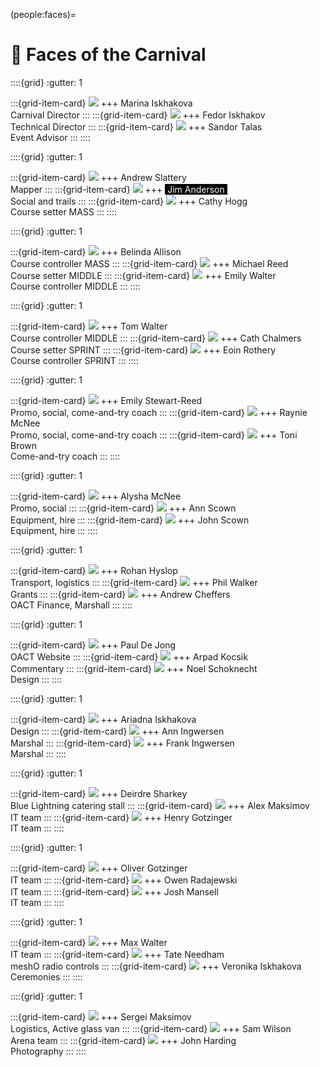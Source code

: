(people:faces)=
# 🤪 Faces of the Carnival

::::{grid}
:gutter: 1

:::{grid-item-card}
![](_static/faces/1_Marina_Iskhakova.jpg)
+++
<a href="search.html?q=Marina+Iskhakova" style="text-decoration: none; color: inherit;">Marina Iskhakova</a><br/>
Carnival Director
:::
:::{grid-item-card}
![](_static/faces/2_Fedor_Iskhakov.jpg)
+++
<a href="search.html?q=Fedor+Iskhakov" style="text-decoration: none; color: inherit;">Fedor Iskhakov</a><br/>
Technical Director
:::
:::{grid-item-card}
![](_static/faces/3_Sandor_Talas.jpg) 
+++
<a href="search.html?q=Sandor+Talas" style="text-decoration: none; color: inherit;">Sandor Talas</a><br/>
Event Advisor
:::
::::

::::{grid}
:gutter: 1

:::{grid-item-card}
![](_static/faces/4_Andrew_Slattery.jpg) 
+++
<a href="search.html?q=Andrew+Slattery" style="text-decoration: none; color: inherit;">Andrew Slattery</a><br/>
Mapper
:::
:::{grid-item-card}
![](_static/faces/1_WarmUp_JimAnderson.jpg)
+++
<a href="search.html?q=Jim+Anderson" style="text-decoration: none; background-color: black; color: white;">&nbsp;Jim Anderson&nbsp;</a><br/>
Social and trails
:::
:::{grid-item-card}
![](_static/faces/2_MASS_CathyHogg.jpg)
+++
<a href="search.html?q=Cathy+Hogg" style="text-decoration: none; color: inherit;">Cathy Hogg</a><br/>
Course setter MASS
:::
::::

::::{grid}
:gutter: 1

:::{grid-item-card}
![](_static/faces/2_MASS_Belinda.jpg)
+++
<a href="search.html?q=Belinda+Allison" style="text-decoration: none; color: inherit;">Belinda Allison</a><br/>
Course controller MASS
:::
:::{grid-item-card}
![](_static/faces/3_MIDDLE_MichaelReed.jpg)
+++
<a href="search.html?q=Michael+Reed" style="text-decoration: none; color: inherit;">Michael Reed</a><br/>
Course setter MIDDLE
:::
:::{grid-item-card}
![](_static/faces/3_MIDDLE_EmilyWalter.jpg)
+++
<a href="search.html?q=Emily+Walter" style="text-decoration: none; color: inherit;">Emily Walter</a><br/>
Course controller MIDDLE
:::
::::

::::{grid}
:gutter: 1

:::{grid-item-card}
![](_static/faces/3_MIDDLE_TomWalter.jpg)
+++
<a href="search.html?q=Tom+Walter" style="text-decoration: none; color: inherit;">Tom Walter</a><br/>
Course controller MIDDLE
:::
:::{grid-item-card}
![](_static/faces/9_Cath_Chalmers.jpg)
+++
<a href="search.html?q=Cath+Chalmers" style="text-decoration: none; color: inherit;">Cath Chalmers</a><br/>
Course setter SPRINT
:::
:::{grid-item-card}
![](_static/faces/4_SPRINT_EoinRothery.jpg)
+++
<a href="search.html?q=Eoin+Rothery" style="text-decoration: none; color: inherit;">Eoin Rothery</a><br/>
Course controller SPRINT
:::
::::

::::{grid}
:gutter: 1

:::{grid-item-card}
![](_static/faces/5_Emily_StewartReed.jpg) 
+++
<a href="search.html?q=Emily+Stewart-Reed" style="text-decoration: none; color: inherit;">Emily Stewart-Reed</a><br/>
Promo, social, come-and-try coach
:::
:::{grid-item-card}
![](_static/faces/6_Raynie_McNee.jpg) 
+++
<a href="search.html?q=Raynie+McNee" style="text-decoration: none; color: inherit;">Raynie McNee</a><br/>
Promo, social, come-and-try coach
:::
:::{grid-item-card}
![](_static/faces/28_Toni_Brown.jpg) 
+++
<a href="search.html?q=Toni+Brown" style="text-decoration: none; color: inherit;">Toni Brown</a><br/>
Come-and-try coach
:::
::::

::::{grid}
:gutter: 1

:::{grid-item-card}
![](_static/faces/7_Alysha_McNee.jpg) 
+++
<a href="search.html?q=Alysha+McNee" style="text-decoration: none; color: inherit;">Alysha McNee</a><br/>
Promo, social
:::
:::{grid-item-card}
![](_static/faces/10_Ann_Scown.jpg) 
+++
<a href="search.html?q=Ann+Scown" style="text-decoration: none; color: inherit;">Ann Scown</a><br/>
Equipment, hire
:::
:::{grid-item-card}
![](_static/faces/11_John_Scown.jpg) 
+++
<a href="search.html?q=John+Scown" style="text-decoration: none; color: inherit;">John Scown</a><br/>
Equipment, hire
:::
::::

::::{grid}
:gutter: 1

:::{grid-item-card}
![](_static/faces/12_Rohan_Hyslop.jpg) 
+++
<a href="search.html?q=Rohan+Hyslop" style="text-decoration: none; color: inherit;">Rohan Hyslop</a><br/>
Transport, logistics
:::
:::{grid-item-card}
![](_static/faces/13_Phil_Walker.jpg) 
+++
<a href="search.html?q=Phil+Walker" style="text-decoration: none; color: inherit;">Phil Walker</a><br/>
Grants
:::
:::{grid-item-card}
![](_static/faces/14_Andrew_Cheffers.jpg) 
+++
<a href="search.html?q=Andrew+Cheffers" style="text-decoration: none; color: inherit;">Andrew Cheffers</a><br/>
OACT Finance, Marshall
:::
::::

::::{grid}
:gutter: 1

:::{grid-item-card}
![](_static/faces/15_Paul_DeJong.jpg) 
+++
<a href="search.html?q=Paul+De+Jong" style="text-decoration: none; color: inherit;">Paul De Jong</a><br/>
OACT Website
:::
:::{grid-item-card}
![](_static/faces/16_Arpad_Kocsik.jpg) 
+++
<a href="search.html?q=Arpad+Kocsik" style="text-decoration: none; color: inherit;">Arpad Kocsik</a><br/>
Commentary
:::
:::{grid-item-card}
![](_static/faces/17_Noel_Schoknecht.jpg) 
+++
<a href="search.html?q=Noel+Schoknecht" style="text-decoration: none; color: inherit;">Noel Schoknecht</a><br/>
Design
:::
::::

::::{grid}
:gutter: 1

:::{grid-item-card}
![](_static/faces/18_Ariadna_Iskhakova.jpg) 
+++
<a href="search.html?q=Ariadna+Iskhakova" style="text-decoration: none; color: inherit;">Ariadna Iskhakova</a><br/>
Design
:::
:::{grid-item-card}
![](_static/faces/19_Ann_Ingwersen.jpg) 
+++
<a href="search.html?q=Ann+Ingwersen" style="text-decoration: none; color: inherit;">Ann Ingwersen</a><br/>
Marshal
:::
:::{grid-item-card}
![](_static/faces/20_Frank_Ingwersen.jpg)
+++
<a href="search.html?q=Frank+Ingwersen" style="text-decoration: none; color: inherit;">Frank Ingwersen</a><br/>
Marshal
:::
::::

::::{grid}
:gutter: 1

:::{grid-item-card}
![](_static/faces/32_Deirdre_Sharkey.jpg)
+++
<a href="search.html?q=Deirdre+Sharkey" style="text-decoration: none; color: inherit;">Deirdre Sharkey</a><br/>
Blue Lightning catering stall
:::
:::{grid-item-card}
![](_static/faces/21_AlexMaksimov.jpg)
+++
<a href="search.html?q=Alex+Maksimov" style="text-decoration: none; color: inherit;">Alex Maksimov</a><br/>
IT team
:::
:::{grid-item-card}
![](_static/faces/22_Henry_Gotzinger.jpg)
+++
<a href="search.html?q=Henry+Gotzinger" style="text-decoration: none; color: inherit;">Henry Gotzinger</a><br/>
IT team
:::
::::

::::{grid}
:gutter: 1

:::{grid-item-card}
![](_static/faces/23_Oliver_Gotzinger.jpg)
+++
<a href="search.html?q=Oliver+Gotzinger" style="text-decoration: none; color: inherit;">Oliver Gotzinger</a><br/>
IT team
:::
:::{grid-item-card}
![](_static/faces/24_Owen_Radajewski.jpg)
+++
<a href="search.html?q=Owen+Radajewski" style="text-decoration: none; color: inherit;">Owen Radajewski</a><br/>
IT team
:::
:::{grid-item-card}
![](_static/faces/30_Josh_Mansell.jpg)
+++
<a href="search.html?q=Josh+Mansell" style="text-decoration: none; color: inherit;">Josh Mansell</a><br/>
IT team
:::
::::

::::{grid}
:gutter: 1

:::{grid-item-card}
![](_static/faces/29_Max_Walter.jpg)
+++
<a href="search.html?q=Max+Walter.jpg" style="text-decoration: none; color: inherit;">Max Walter</a><br/>
IT team
:::
:::{grid-item-card}
![](_static/faces/25_Tate_Needham.jpg)
+++
<a href="search.html?q=Tate+Needham" style="text-decoration: none; color: inherit;">Tate Needham</a><br/>
meshO radio controls
:::
:::{grid-item-card}
![](_static/faces/26_Veronika_Iskhakova.jpg)
+++
<a href="search.html?q=Veronika+Iskhakova" style="text-decoration: none; color: inherit;">Veronika Iskhakova</a><br/>
Ceremonies
:::
::::

::::{grid}
:gutter: 1

:::{grid-item-card}
![](_static/faces/27_Sergei_Maksimov.jpg)
+++
<a href="search.html?q=Sergei+Maksimov" style="text-decoration: none; color: inherit;">Sergei Maksimov</a><br/>
Logistics, Active glass van
:::
:::{grid-item-card}
![](_static/faces/31_Sam_Wilson.jpg)
+++
<a href="search.html?q=Sam+Wilson" style="text-decoration: none; color: inherit;">Sam Wilson</a><br/>
Arena team
:::
:::{grid-item-card}
![](_static/faces/33_John_Harding.jpg)
+++
<a href="search.html?q=John+Harding" style="text-decoration: none; color: inherit;">John Harding</a><br/>
Photography
:::
::::
